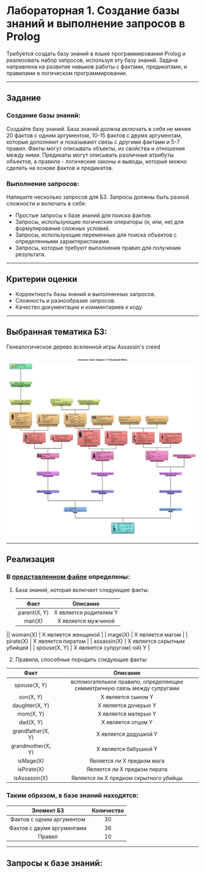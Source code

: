 # Лабораторная 1. Создание базы знаний и выполнение запросов в Prolog

Требуется создать базу знаний в языке программирования Prolog и реализовать набор запросов, используя эту базу знаний. Задача направлена на развитие навыков работы с фактами, предикатами, и правилами в логическом программировании.

---

## Задание

### Создание базы знаний:

Создайте базу знаний. База знаний должна включать в себя не менее 20 фактов с одним аргументом, 10-15 фактов с двумя аргументам, которые дополняют и показывают связь с другими фактами и 5-7 правил. Факты могут описывать объекты, их свойства и отношения между ними. Предикаты могут описывать различные атрибуты объектов, а правила - логические законы и выводы, которые можно сделать на основе фактов и предикатов.

### Выполнение запросов:

Напишите несколько запросов для БЗ. Запросы должны быть разной сложности и включать в себя:

* Простые запросы к базе знаний для поиска фактов.
* Запросы, использующие логические операторы (и, или, не) для формулирования сложных условий.
* Запросы, использующие переменные для поиска объектов с определенными характеристиками.
* Запросы, которые требуют выполнения правил для получения результата.

---

## Критерии оценки

* Корректность базы знаний и выполненных запросов.
* Сложность и разнообразие запросов.
* Качество документации и комментариев к коду.

---

## Выбранная тематика БЗ:

Генеалогическое дерево вселенной игры Assassin's creed

![tree.jpg](img%2Ftree.jpg)

---

## Реализация

### В [представленном файле](src%2Fmain.pl) определены:

1) База знаний, которая включает следующие факты:

   |     Факт     |          Описание           |
   |:------------:|:---------------------------:|
   | parent(X, Y) |   X является родителем Y    |
   |    man(X)    |     X является мужчиной     |
  ||   woman(X)   |     X является женщиной     |
   |   mage(X)    |      X является магом       |
   |  pirate(X)   |     X является пиратом      |
   | assassin(X)  | X является скрытным убийцей |
   | spouse(X, Y) | X является супругом(-ой) Y  |

2) Правила, способные породить следующие факты:

|       Факт        |                                 Описание                                 |
|:-----------------:|:------------------------------------------------------------------------:|
|   spouse(X, Y)    | вспомогательное правило, определяющее симметричную связь между супругами |
|     son(X, Y)     |                            X является сыном Y                            |
|  daughter(X, Y)   |                           X является дочерью Y                           |
|     mom(X, Y)     |                           X является матерью Y                           |
|     dad(X, Y)     |                            X является отцом Y                            |
| grandfather(X, Y) |                          X является дедушкой Y                           |
| grandmother(X, Y) |                          X является бабушкой Y                           |
|     isMage(X)     |                        Является ли X предком мага                        |
|    isPirate(X)    |                       Является ли X предком пирата                       |
|   isAssassin(X)   |                  Является ли X предком скрытного убийцы                  |

### Таким образом, в базе знаний находятся:

|                          Элемент БЗ                           | Количество |
|:-------------------------------------------------------------:|:----------:|
|                   Фактов с одним аргументом                   |     30     |
|                  Фактов с двумя аргументами                   |     36     |
|                            Правил                             |     10     |

---

## Запросы к базе знаний:


